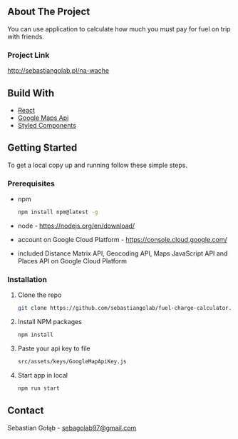 <!-- ABOUT THE PROJECT -->
## About The Project
You can use application to calculate how much you must pay for fuel on trip with friends.

### Project Link
http://sebastiangolab.pl/na-wache

<!-- BUILD WITH -->
## Build With
<ul>
  <li><a href="#built-with">React</a></li>
  <li><a href="#built-with">Google Maps Api</a></li>
  <li><a href="#built-with">Styled Components</a></li>
</ul>

<!-- GETTING STARTED -->
## Getting Started

To get a local copy up and running follow these simple steps.

### Prerequisites

* npm
  ```sh
  npm install npm@latest -g
  ```

* node - https://nodejs.org/en/download/

* account on Google Cloud Platform - https://console.cloud.google.com/

* included Distance Matrix API, Geocoding API, Maps JavaScript API and Places API on Google Cloud Platform

### Installation

1. Clone the repo
   ```sh
   git clone https://github.com/sebastiangolab/fuel-charge-calculator.git
   ```
2. Install NPM packages
   ```sh
   npm install
   ```
3. Paste your api key to file
   ```sh
   src/assets/keys/GoogleMapApiKey.js
   ```

4. Start app in local
   ```sh
   npm run start
   ```

<!-- CONTACT -->
## Contact

Sebastian Gołąb - sebagolab97@gmail.com





